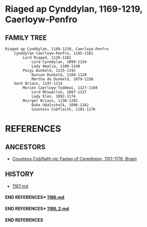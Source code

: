 # Riaged ap Cynddylan, 1169-1219, Caerloyw-Penfro

## FAMILY TREE 
```
Riaged ap Cynddylan, 1169-1219, Caerloyw-Penfro
	Cynddylan Caerloyw-Penfro, 1145-1181
		Lord Riaged, 1126-1181
			Lord Cynddylan, 1099-1154
			Lady Amalia, 1100-1148
		Peigi Dunkeld, 1125-1192
			Duncan Dunkeld, 1104-1128
			Martha de Dunkeld, 1079-1150
	Garb Briain, 1147-1214
		Morien Caerloyw-Tyddewi, 1127-1168
			Lord Rhiwallon, 1087-1137
			Lady Elen, 1092-1174
		Muirgel Briain, 1130-1201
			Duke Udalschalk, 1096-1162
			Countess Cobflaith, 1101-1176
```


# REFERENCES

## ANCESTORS
* [Countess Cobflaith nic Faelan of Ceredigion, 1101-1176, Briain](cobflaith_nic_faelan_1101.md)

## HISTORY
* [1167.md](../h/1167.md)
#### END REFERENCES* [1186.md](../h/1186.md)
#### END REFERENCES* [1186_2.md](../h/1186_2.md)
#### END REFERENCES